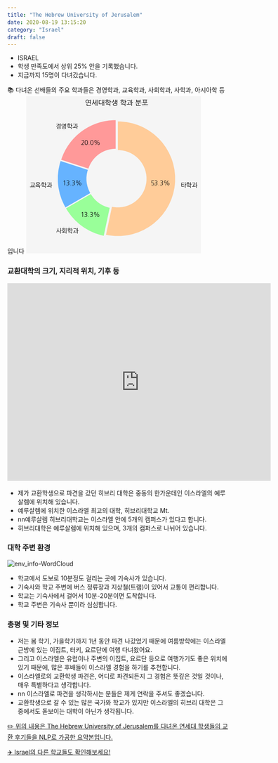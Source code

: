 ```yaml
---
title: "The Hebrew University of Jerusalem"
date: 2020-08-19 13:15:20
category: "Israel"
draft: false
---
```


- ISRAEL
- 학생 만족도에서 상위 25% 안을 기록했습니다.
- 지금까지 15명이 다녀갔습니다.

📚 다녀온 선배들의 주요 학과들은 경영학과, 교육학과, 사회학과, 사학과, 아시아학 등입니다
![department-info](../plots/IL000001.png)

### 교환대학의 크기, 지리적 위치, 기후 등

<iframe
width="600"
height="450"
frameborder="0" style="border:0"
src="https://www.google.com/maps/embed/v1/place?key=AIzaSyC9e1AME-pVmWC4hBpFdu5S4dKzyepa3HQ&q=The+Hebrew+University+of+Jerusalem&center=31.797242600000004,35.24030689999999&zoom=14" allowfullscreen>
</iframe>

- 제가 교환학생으로 파견을 갔던 히브리 대학은 중동의 한가운데인 이스라엘의 예루살렘에 위치해 있습니다.
- 예루살렘에 위치한 이스라엘 최고의 대학, 히브리대학교 Mt.
- nn예루살렘 히브리대학교는 이스라엘 안에 5개의 캠퍼스가 있다고 합니다.
- 히브리대학은 예루살렘에 위치해 있으며, 3개의 캠퍼스로 나뉘어 있습니다.

### 대학 주변 환경

![env_info-WordCloud](../univ_wordclouds_okt/env_info/IL000001_env_info_okt.png)

- 학교에서 도보로 10분정도 걸리는 곳에 기숙사가 있습니다.
- 기숙사와 학교 주변에 버스 정류장과 지상철(트램)이 있어서 교통이 편리합니다.
- 학교는 기숙사에서 걸어서 10분-20분이면 도착합니다.
- 학교 주변은 기숙사 뿐이라 심심합니다.

### 총평 및 기타 정보

- 저는 봄 학기, 가을학기까지 1년 동안 파견 나갔었기 때문에 여름방학에는 이스라엘 근방에 있는 이집트, 터키, 요르단에 여행 다녀왔어요.
- 그리고 이스라엘은 유럽이나 주변의 이집트, 요르단 등으로 여행가기도 좋은 위치에 있기 때문에, 많은 후배들이 이스라엘 경험을 하기를 추천합니다.
- 이스라엘로의 교환학생 파견은, 어디로 파견되든지 그 경험은 뜻깊은 것일 것이나, 매우 특별하다고 생각합니다.
- nn 이스라엘로 파견을 생각하시는 분들은 제게 연락을 주셔도 좋겠습니다.
- 교환학생으로 갈 수 있는 많은 국가와 학교가 있지만 이스라엘의 히브리 대학은 그중에서도 돋보이는 대학이 아닌가 생각됩니다.

[✏️ 위의 내용은 The Hebrew University of Jerusalem를 다녀온 연세대 학생들의 교환 후기들을 NLP로 가공한 요약본입니다.](http://oia.yonsei.ac.kr/partner/expReport.asp?ucode=IL000001&bgbn=A)

[✈️ Israel의 다른 학교들도 확인해보세요!](https://yonsei-exchange.netlify.app/?category=Israel)
